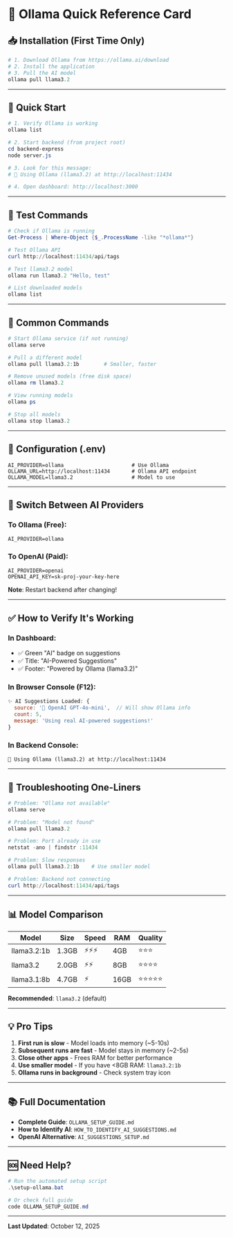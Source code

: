 # 🦙 Ollama Quick Reference Card

## 📥 Installation (First Time Only)

```powershell
# 1. Download Ollama from https://ollama.ai/download
# 2. Install the application
# 3. Pull the AI model
ollama pull llama3.2
```

---

## 🚀 Quick Start

```powershell
# 1. Verify Ollama is working
ollama list

# 2. Start backend (from project root)
cd backend-express
node server.js

# 3. Look for this message:
# 🦙 Using Ollama (llama3.2) at http://localhost:11434

# 4. Open dashboard: http://localhost:3000
```

---

## 🧪 Test Commands

```powershell
# Check if Ollama is running
Get-Process | Where-Object {$_.ProcessName -like "*ollama*"}

# Test Ollama API
curl http://localhost:11434/api/tags

# Test llama3.2 model
ollama run llama3.2 "Hello, test"

# List downloaded models
ollama list
```

---

## 🔧 Common Commands

```powershell
# Start Ollama service (if not running)
ollama serve

# Pull a different model
ollama pull llama3.2:1b        # Smaller, faster

# Remove unused models (free disk space)
ollama rm llama3.2

# View running models
ollama ps

# Stop all models
ollama stop llama3.2
```

---

## 📁 Configuration (.env)

```properties
AI_PROVIDER=ollama                      # Use Ollama
OLLAMA_URL=http://localhost:11434       # Ollama API endpoint
OLLAMA_MODEL=llama3.2                   # Model to use
```

---

## 🔄 Switch Between AI Providers

### To Ollama (Free):
```properties
AI_PROVIDER=ollama
```

### To OpenAI (Paid):
```properties
AI_PROVIDER=openai
OPENAI_API_KEY=sk-proj-your-key-here
```

**Note**: Restart backend after changing!

---

## ✅ How to Verify It's Working

### In Dashboard:
- ✅ Green "AI" badge on suggestions
- ✅ Title: "AI-Powered Suggestions"
- ✅ Footer: "Powered by Ollama (llama3.2)"

### In Browser Console (F12):
```javascript
✨ AI Suggestions Loaded: {
  source: '🤖 OpenAI GPT-4o-mini',  // Will show Ollama info
  count: 5,
  message: 'Using real AI-powered suggestions!'
}
```

### In Backend Console:
```
🦙 Using Ollama (llama3.2) at http://localhost:11434
```

---

## 🐛 Troubleshooting One-Liners

```powershell
# Problem: "Ollama not available"
ollama serve

# Problem: "Model not found"
ollama pull llama3.2

# Problem: Port already in use
netstat -ano | findstr :11434

# Problem: Slow responses
ollama pull llama3.2:1b    # Use smaller model

# Problem: Backend not connecting
curl http://localhost:11434/api/tags
```

---

## 📊 Model Comparison

| Model | Size | Speed | RAM | Quality |
|-------|------|-------|-----|---------|
| llama3.2:1b | 1.3GB | ⚡⚡⚡ | 4GB | ⭐⭐⭐ |
| llama3.2 | 2.0GB | ⚡⚡ | 8GB | ⭐⭐⭐⭐ |
| llama3.1:8b | 4.7GB | ⚡ | 16GB | ⭐⭐⭐⭐⭐ |

**Recommended**: `llama3.2` (default)

---

## 💡 Pro Tips

1. **First run is slow** - Model loads into memory (~5-10s)
2. **Subsequent runs are fast** - Model stays in memory (~2-5s)
3. **Close other apps** - Frees RAM for better performance
4. **Use smaller model** - If you have <8GB RAM: `llama3.2:1b`
5. **Ollama runs in background** - Check system tray icon

---

## 📚 Full Documentation

- **Complete Guide**: `OLLAMA_SETUP_GUIDE.md`
- **How to Identify AI**: `HOW_TO_IDENTIFY_AI_SUGGESTIONS.md`
- **OpenAI Alternative**: `AI_SUGGESTIONS_SETUP.md`

---

## 🆘 Need Help?

```powershell
# Run the automated setup script
.\setup-ollama.bat

# Or check full guide
code OLLAMA_SETUP_GUIDE.md
```

---

**Last Updated**: October 12, 2025
